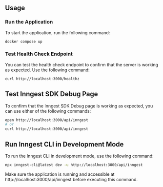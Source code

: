 ## Usage

### Run the Application

To start the application, run the following command:

```zsh
docker compose up
```

### Test Health Check Endpoint

You can test the health check endpoint to confirm that the server is working as expected. Use the following command:

```zsh
curl http://localhost:3000/healthz
```

## Test Inngest SDK Debug Page

To confirm that the Inngest SDK Debug page is working as expected, you can use either of the following commands:

```zsh
open http://localhost:3000/api/inngest
# or
curl http://localhost:3000/api/inngest
```


## Run Inngest CLI in Development Mode

To run the Inngest CLI in development mode, use the following command:

```zsh
npx inngest-cli@latest dev -u http://localhost:3000/api/inngest
```

Make sure the application is running and accessible at http://localhost:3000/api/inngest before executing this command.
